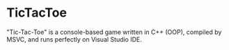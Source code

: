 # TicTacToe
"Tic-Tac-Toe" is a console-based game written in C++ (OOP), compiled by MSVC, and runs perfectly on Visual Studio IDE.
